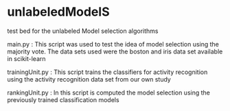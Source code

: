 unlabeledModelS
===============

test bed for the unlabeled Model selection algorithms

main.py : This script was used to test the idea of model selection using the majority vote. 
The data sets used were the boston and iris data set available in scikit-learn

trainingUnit.py : This script trains the classifiers for activity recognition using the
activity recognition data set from our own study

rankingUnit.py : In this script is computed the model selection using the previously 
trained classification models 